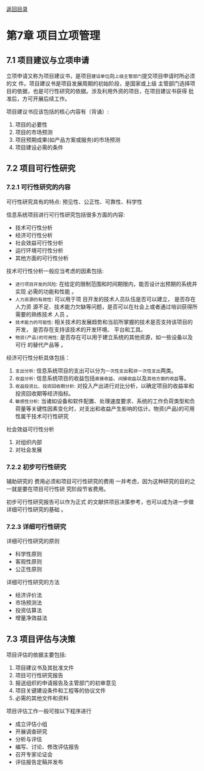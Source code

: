 [返回目录](./index)

# 第7章 项目立项管理

## 7.1 项目建议与立项申请

立项申请又称为项目建议书，是项目`建设单位`向`上级主管部门`提交项目申请时所必须的文
件。项目建议书是项目发展周期的初始阶段，是国家或上级 主管部门选择项目的依据，也是可行性研究的依据。涉及利用外资的项目，在项目建议书获得 批准后，方可开展后续工作。

项目建议书应该包括的核心内容有（背诵）:

1. 项目的必要性
2. 项目的市场预测
3. 项目预期成果(如产品方案或服务)的市场预测
4. 项目建设必需的条件

## 7.2 项目可行性研究

### 7.2.1 可行性研究的内容

可行性研究具有的特点:
预见性、公正性、可靠性、科学性

信息系统项目进行可行性研究包括很多方面的内容:

- 技术可行性分析
- 经济可行性分析
- 社会效益可行性分析
- 运行环境可行性分析
- 其他方面的可行性分析

技术可行性分析一般应当考虑的因素包括:
- `进行项目开发的风险`: 在给定的限制范围和时间期限内，能否设计出预期的系统井实现
必需的功能和性能 。
- `人力资源的有效性`: 可以用于项 目开发的技术人员队伍是否可以建立， 是否存在人力资
源不足、技术能力欠缺等问题，是否可以在社会上或者通过培训获得所需要的熟练技术
人员 。
- `技术能力的可能性`: 相关技术的发展趋势和当前所掌握的技术是否支持该项目的开发，
是否存在支持该技术的开发环境、 平台和工具。
- `物资(产品)的可用性`: 是否存在可以用于建立系统的其他资源，如一些设备以及可行
的替代产品等 。

经济可行性分析具体包括：

1. `支出分析`: 信息系统项目的支出可以分为`一次性支出`和`非一次性支出`两类。
2. `收益分析`: 信息系统项目的收益包括`直接收益`、`间接收益`以及`其他方面的收益`等。
3. `收益投资比、投资回收期分析`: 对投入产出进行对比分析，以确定项目的收益率和投资回收期等经济指标。
4. `敏感性分析`: 当诸如设备和软件配置、处理速度要求、系统的工作负荷类型和负荷量等关键性因素变化时，对支出和收益产生影响的估计。物资(产品)的可用性属干技术可行性研究

社会效益可行性分析

1. 对组织内部
2. 对社会发展

### 7.2.2 初步可行性研究

辅助研究的 费用必须和项目可行性研究的费用 一并考虑，因为这种研究的目的之一就是要在项目可行性研 究阶段节省费用。

初步可行性研究报告可以作为正式 的文献供项目决策参考，也可以成为进一步做详细可行性研究的基础 。

### 7.2.3 详细可行性研究

详细可行性研究的原则
- 科学性原则
- 客观性原则
- 公正性原则

详细可行性研究的方法
- 经济评价法
- 市场预测法
- 投资估算法
- 增量净效益法

## 7.3 项目评估与决策

项目评估的依据主要包括:

1. 项目建议书及其批准文件
2. 项目可行性研究报告
3. 报送组织的申请报告及主管部门的初审意见
4. 项目关键建设条件和工程等的协议文件
5. 必需的其他文件和资料

项目评估工作一般可按以下程序进行

- 成立评估小组
- 开展调查研究
- 分析与评估
- 编写、讨论、修改评估报告
- 召开专家论证会
- 评估报告定稿并发布
